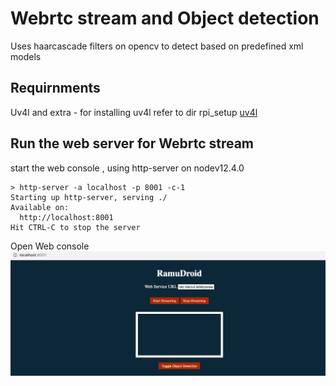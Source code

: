 # Webrtc stream and Object detection 

Uses haarcascade filters on opencv to detect based on predefined xml models 

## Requirnments
Uv4l and extra -  for installing uv4l refer to dir rpi_setup 
[uv4l](../robot_controller_rpi_setup/README.md)

## Run the web server for Webrtc stream

start the web console , using http-server on nodev12.4.0
```shell script
> http-server -a localhost -p 8001 -c-1
Starting up http-server, serving ./
Available on:
  http://localhost:8001
Hit CTRL-C to stop the server
```

Open Web console
![rpi object deection](screenshot/Screenshot%202019-09-14%20at%2011.07.45%20AM.png)



